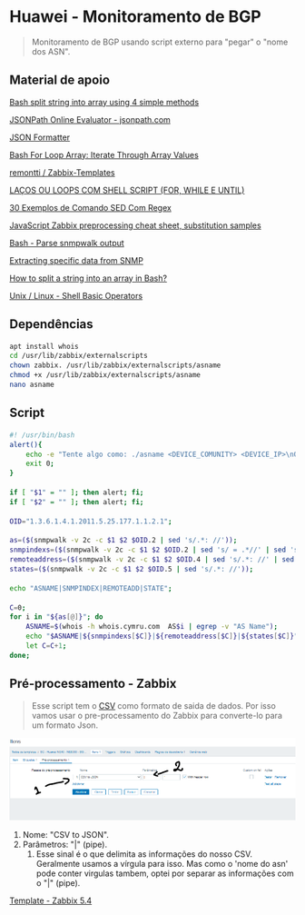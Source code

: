 # Huawei - Monitoramento de BGP

> Monitoramento de BGP usando script externo para "pegar" o "nome dos ASN".

## Material de apoio

[Bash split string into array using 4 simple methods](https://www.golinuxcloud.com/bash-split-string-into-array-linux/)

[JSONPath Online Evaluator - jsonpath.com](http://jsonpath.com/)

[JSON Formatter](https://jsonformatter.curiousconcept.com/)

[Bash For Loop Array: Iterate Through Array Values](https://www.cyberciti.biz/faq/bash-for-loop-array/)

[remontti / Zabbix-Templates](https://github.com/remontti/Zabbix-Templates/tree/main/Huawei/BGP)

[LAÇOS OU LOOPS COM SHELL SCRIPT (FOR, WHILE E UNTIL)](https://www.livrosdelinux.com.br/lacos-ou-loops-for-while-e-until/)

[30 Exemplos de Comando SED Com Regex](https://terminalroot.com.br/2015/07/30-exemplos-do-comando-sed-com-regex.html)

[JavaScript Zabbix preprocessing cheat sheet, substitution samples](https://catonrug.blogspot.com/2019/05/javascript-zabbix-preprocessing-cheat-sheet.html)

[Bash - Parse snmpwalk output](https://stackoverflow.com/questions/36214601/bash-parse-snmpwalk-output)

[Extracting specific data from SNMP](https://unix.stackexchange.com/questions/433873/extracting-specific-data-from-snmp)

[How to split a string into an array in Bash?](https://stackoverflow.com/questions/10586153/how-to-split-a-string-into-an-array-in-bash)

[Unix / Linux - Shell Basic Operators](https://www.tutorialspoint.com/unix/unix-basic-operators.htm)

## Dependências

```sh
apt install whois
cd /usr/lib/zabbix/externalscripts
chown zabbix. /usr/lib/zabbix/externalscripts/asname
chmod +x /usr/lib/zabbix/externalscripts/asname
nano asname
```

## Script

```sh
#! /usr/bin/bash
alert(){
    echo -e "Tente algo como: ./asname <DEVICE_COMUNITY> <DEVICE_IP>\nOu no zabbix: asname[{\$SNMP_COMMUNITY}, {HOST.IP}]";
    exit 0;
}

if [ "$1" = "" ]; then alert; fi; 
if [ "$2" = "" ]; then alert; fi;

OID="1.3.6.1.4.1.2011.5.25.177.1.1.2.1";

as=($(snmpwalk -v 2c -c $1 $2 $OID.2 | sed 's/.*: //'));
snmpindexs=($(snmpwalk -v 2c -c $1 $2 $OID.2 | sed 's/ = .*//' | sed 's/iso.*.1.2.1.2.//'));
remoteaddress=($(snmpwalk -v 2c -c $1 $2 $OID.4 | sed 's/.*: //' | sed 's/"//' | sed 's/"//'));
states=($(snmpwalk -v 2c -c $1 $2 $OID.5 | sed 's/.*: //'));

echo "ASNAME|SNMPINDEX|REMOTEADD|STATE";

C=0;
for i in "${as[@]}"; do
    ASNAME=$(whois -h whois.cymru.com  AS$i | egrep -v "AS Name");
    echo "$ASNAME|${snmpindexs[$C]}|${remoteaddress[$C]}|${states[$C]}";
    let C=C+1;
done;
```

## Pré-processamento - Zabbix

> Esse script tem o [CSV](https://rockcontent.com/br/blog/csv/) como formato de saida de dados. Por isso vamos usar o pre-processamento do Zabbix para converte-lo para um formato Json.

![Zabbix - Pre-processamento](img/pre%20processamento.png)

1) Nome: "CSV to JSON".
2) Parâmetros: "|" (pipe).
   1) Esse sinal é o que delimita as informações do nosso CSV. Geralmente usamos a vírgula para isso. Mas como o 'nome do asn' pode conter virgulas tambem, optei por separar as informações com o "|" (pipe).

[Template - Zabbix 5.4](SC%20-%20Huawei%20NE40%20-%20NE8000%20-%20BGP%20-%20ASNAME%20-%20ZABBIX%205_4_9.yaml)
